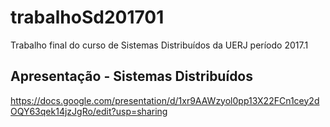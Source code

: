 # trabalhoSd201701
Trabalho final do curso de Sistemas Distribuídos da UERJ período 2017.1


## Apresentação - Sistemas Distribuídos

https://docs.google.com/presentation/d/1xr9AAWzyol0pp13X22FCn1cey2dOQY63qek14jzJgRo/edit?usp=sharing

